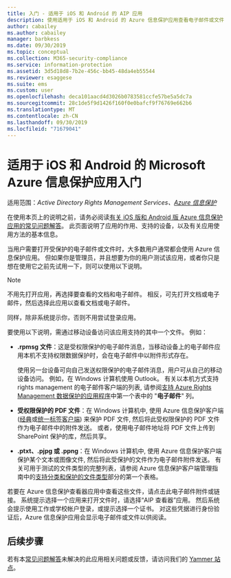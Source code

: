 ```yaml
---
title: 入门 - 适用于 iOS 和 Android 的 AIP 应用
description: 使用适用于 iOS 和 Android 的 Azure 信息保护应用查看电子邮件或文件
author: cabailey
ms.author: cabailey
manager: barbkess
ms.date: 09/30/2019
ms.topic: conceptual
ms.collection: M365-security-compliance
ms.service: information-protection
ms.assetid: 3d5d18d8-7b2e-456c-bb45-48da4eb55544
ms.reviewer: esaggese
ms.suite: ems
ms.custom: user
ms.openlocfilehash: deca101aacd4d3026b0783581ccfe57be5a5dc7a
ms.sourcegitcommit: 28c1de5f9d1426f160f0e0bafcf9f76769e662b6
ms.translationtype: MT
ms.contentlocale: zh-CN
ms.lasthandoff: 09/30/2019
ms.locfileid: "71679041"
---
```

# <a name="get-started-with-the-microsoft-azure-information-protection-app-for-ios-and-android"></a>适用于 iOS 和 Android 的 Microsoft Azure 信息保护应用入门

适用范围：*Active Directory Rights Management Services、[Azure 信息保护](https://azure.microsoft.com/pricing/details/information-protection)*

在使用本页上的说明之前，请务必阅读[有关 iOS 版和 Android 版 Azure 信息保护应用的常见问题解答](mobile-app-faq.md)。 此页面说明了应用的作用、支持的设备，以及有关应用使用方法的基本信息。

当用户需要打开受保护的电子邮件或文件时，大多数用户通常都会使用 Azure 信息保护应用。 但如果你是管理员，并且想要为你的用户测试该应用，或者你只是想在使用它之前先试用一下，则可以使用以下说明。

> [!NOTE]
> 不用先打开应用，再选择要查看的文档和电子邮件。 相反，可先打开文档或电子邮件，然后选择此应用以查看文档或电子邮件。
>
> 同样，除非系统提示你，否则不用尝试登录应用。

要使用以下说明，需通过移动设备访问该应用支持的其中一个文件。 例如：

- **.rpmsg 文件**：这是受权限保护的电子邮件消息，当移动设备上的电子邮件应用本机不支持权限数据保护时，会在电子邮件中以附件形式存在。 
    
    使用另一台设备可向自己发送权限保护的电子邮件消息，用户可从自己的移动设备访问。 例如，在 Windows 计算机使用 Outlook。 有关以本机方式支持 rights management 的电子邮件客户端的列表, 请参阅[支持 Azure Rights Management 数据保护的应用程序](../requirements-applications.md)中第一个表中的 "**电子邮件**" 列。

- **受权限保护的 PDF 文件**：在 Windows 计算机中, 使用 Azure 信息保护客户端 ([经典](client-classify-protect.md)或[统一标签客户端](clientv2-classify-protect.md)) 来保护 PDF 文件, 然后将此受权限保护的 PDF 文件作为电子邮件中的附件发送。 或者，使用电子邮件地址将 PDF 文件上传到 SharePoint 保护的库，然后共享。

- **.ptxt、.pjpg 或 .ppng**：在 Windows 计算机中, 使用 Azure 信息保护客户端保护某个文本或图像文件, 然后将此受保护的文件作为电子邮件附件发送。 有关可用于测试的文件类型的完整列表，请参阅 Azure 信息保护客户端管理指南中的[支持分类和保护的文件类型](client-admin-guide-file-types.md#supported-file-types-for-classification-and-protection)部分的第一个表格。 

若要在 Azure 信息保护查看器应用中查看这些文件，请点击此电子邮件附件或链接。 系统提示选择一个应用来打开文件时，请选择“AIP 查看器”应用。 然后系统会提示使用工作或学校帐户登录，或提示选择一个证书。 对这些凭据进行身份验证后，Azure 信息保护应用会显示电子邮件或文件以供阅读。

## <a name="next-steps"></a>后续步骤

若有本[常见问题解答](mobile-app-faq.md)未解决的此应用相关问题或反馈，请访问我们的 [Yammer 站点](https://www.yammer.com/AskIPTeam)。
